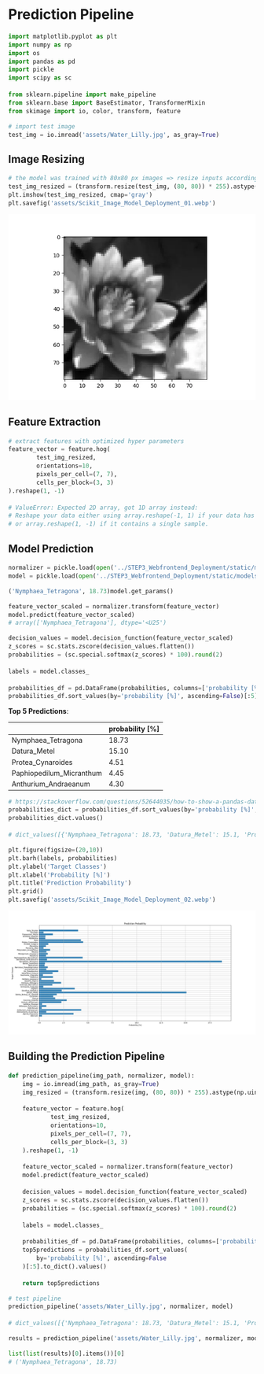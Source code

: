 # Prediction Pipeline

```python
import matplotlib.pyplot as plt
import numpy as np
import os
import pandas as pd
import pickle
import scipy as sc

from sklearn.pipeline import make_pipeline
from sklearn.base import BaseEstimator, TransformerMixin
from skimage import io, color, transform, feature
```

```python
# import test image
test_img = io.imread('assets/Water_Lilly.jpg', as_gray=True)
```

## Image Resizing

```python
# the model was trained with 80x80 px images => resize inputs accordingly
test_img_resized = (transform.resize(test_img, (80, 80)) * 255).astype(np.uint8)
plt.imshow(test_img_resized, cmap='gray')
plt.savefig('assets/Scikit_Image_Model_Deployment_01.webp')
```

![ScikitImage Prediction Pipeline](./assets/Scikit_Image_Model_Deployment_01.webp)


## Feature Extraction

```python
# extract features with optimized hyper parameters
feature_vector = feature.hog(
        test_img_resized,
        orientations=10,
        pixels_per_cell=(7, 7),
        cells_per_block=(3, 3)
).reshape(1, -1)

# ValueError: Expected 2D array, got 1D array instead:
# Reshape your data either using array.reshape(-1, 1) if your data has a single feature
# or array.reshape(1, -1) if it contains a single sample.
```

## Model Prediction

```python
normalizer = pickle.load(open('../STEP3_Webfrontend_Deployment/static/models/sgd_model_deployment_scaler.pkl', 'rb'))
model = pickle.load(open('../STEP3_Webfrontend_Deployment/static/models/sgd_model_deployment.pkl', 'rb'))
```

```python
('Nymphaea_Tetragona', 18.73)model.get_params()
```

```python
feature_vector_scaled = normalizer.transform(feature_vector)
model.predict(feature_vector_scaled)
# array(['Nymphaea_Tetragona'], dtype='<U25')
```

```python
decision_values = model.decision_function(feature_vector_scaled)
z_scores = sc.stats.zscore(decision_values.flatten())
probabilities = (sc.special.softmax(z_scores) * 100).round(2)

labels = model.classes_

probabilities_df = pd.DataFrame(probabilities, columns=['probability [%]'], index=labels)
probabilities_df.sort_values(by='probability [%]', ascending=False)[:5]
```

<!-- #region -->
__Top 5 Predictions__:


|  | probability [%] |
| -- | -- |
| Nymphaea_Tetragona | 18.73 |
| Datura_Metel | 15.10 |
| Protea_Cynaroides | 4.51 |
| Paphiopedilum_Micranthum | 4.45 |
| Anthurium_Andraeanum | 4.30 |
<!-- #endregion -->

```python
# https://stackoverflow.com/questions/52644035/how-to-show-a-pandas-dataframe-into-a-existing-flask-html-table
probabilities_dict = probabilities_df.sort_values(by='probability [%]', ascending=False)[:5].to_dict()
probabilities_dict.values()

# dict_values([{'Nymphaea_Tetragona': 18.73, 'Datura_Metel': 15.1, 'Protea_Cynaroides': 4.51, 'Paphiopedilum_Micranthum': 4.45, 'Anthurium_Andraeanum': 4.3}])
```

```python
plt.figure(figsize=(20,10))
plt.barh(labels, probabilities)
plt.ylabel('Target Classes')
plt.xlabel('Probability [%]')
plt.title('Prediction Probability')
plt.grid()
plt.savefig('assets/Scikit_Image_Model_Deployment_02.webp')
```

![ScikitImage Prediction Pipeline](./assets/Scikit_Image_Model_Deployment_02.webp)


## Building the Prediction Pipeline

```python
def prediction_pipeline(img_path, normalizer, model):
    img = io.imread(img_path, as_gray=True)
    img_resized = (transform.resize(img, (80, 80)) * 255).astype(np.uint8)
    
    feature_vector = feature.hog(
            test_img_resized,
            orientations=10,
            pixels_per_cell=(7, 7),
            cells_per_block=(3, 3)
    ).reshape(1, -1)
    
    feature_vector_scaled = normalizer.transform(feature_vector)
    model.predict(feature_vector_scaled)
    
    decision_values = model.decision_function(feature_vector_scaled)
    z_scores = sc.stats.zscore(decision_values.flatten())
    probabilities = (sc.special.softmax(z_scores) * 100).round(2)
    
    labels = model.classes_

    probabilities_df = pd.DataFrame(probabilities, columns=['probability [%]'], index=labels)
    top5predictions = probabilities_df.sort_values(
        by='probability [%]', ascending=False
    )[:5].to_dict().values()
    
    return top5predictions
```

```python
# test pipeline
prediction_pipeline('assets/Water_Lilly.jpg', normalizer, model)

# dict_values([{'Nymphaea_Tetragona': 18.73, 'Datura_Metel': 15.1, 'Protea_Cynaroides': 4.51, 'Paphiopedilum_Micranthum': 4.45, 'Anthurium_Andraeanum': 4.3}])
```

```python
results = prediction_pipeline('assets/Water_Lilly.jpg', normalizer, model)
```

```python
list(list(results)[0].items())[0]
# ('Nymphaea_Tetragona', 18.73)
```

```python

```
